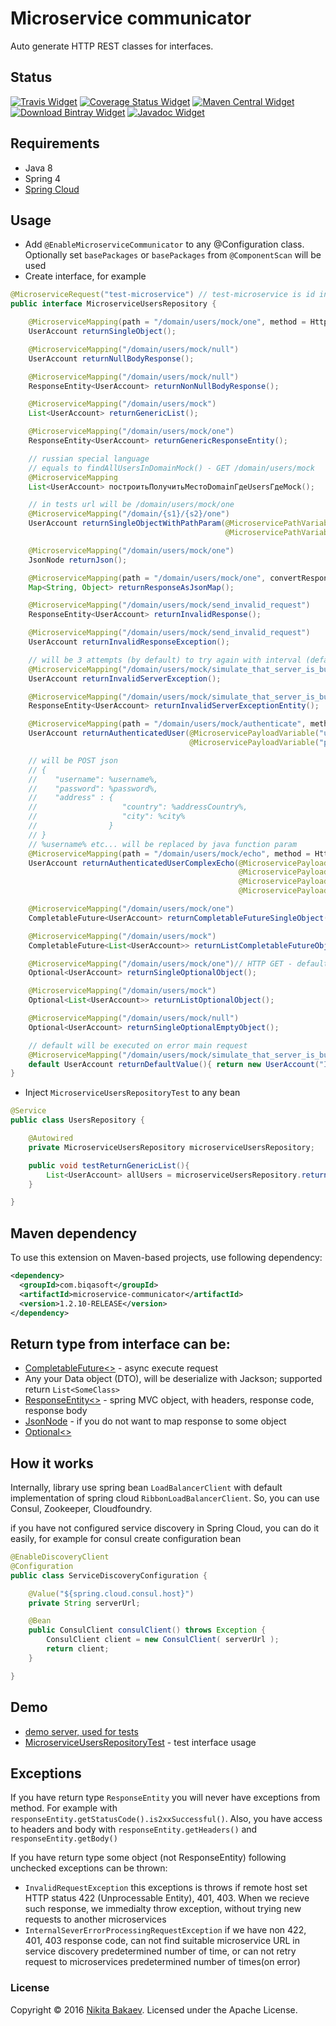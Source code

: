 # Microservice communicator

Auto generate HTTP REST classes for interfaces.

## Status
[![Travis Widget]][Travis] [![Coverage Status Widget]][Coverage Status] [![Maven Central Widget]][Maven Central]  [![Download Bintray Widget]][Download Bintray] [![Javadoc Widget]][Javadoc]

[Travis]: https://travis-ci.org/biqasoft/microservice-communicator
[Travis Widget]: https://travis-ci.org/biqasoft/microservice-communicator.svg?branch=master
[Coverage Status]: https://codecov.io/github/biqasoft/microservice-communicator?branch=master
[Coverage Status Widget]: https://img.shields.io/codecov/c/github/biqasoft/microservice-communicator/master.svg
[Maven Central]: https://mvnrepository.com/artifact/com.biqasoft/microservice-communicator
[Maven Central Widget]: https://img.shields.io/maven-central/v/com.biqasoft/microservice-communicator.svg
[Download Bintray]: https://bintray.com/biqasoft/maven/microservice-communicator/_latestVersion
[Download Bintray Widget]: https://api.bintray.com/packages/biqasoft/maven/microservice-communicator/images/download.svg
[Javadoc]: http://www.javadoc.io/doc/com.biqasoft/microservice-communicator
[Javadoc Widget]: https://javadoc-emblem.rhcloud.com/doc/com.biqasoft/microservice-communicator/badge.svg


## Requirements
 - Java 8
 - Spring 4
 - [Spring Cloud](http://projects.spring.io/spring-cloud/)

## Usage
 - Add `@EnableMicroserviceCommunicator` to any @Configuration class. Optionally set `basePackages` or `basePackages` from `@ComponentScan` will be used
 - Create interface, for example
 
```java
@MicroserviceRequest("test-microservice") // test-microservice is id in service discovery
public interface MicroserviceUsersRepository {

    @MicroserviceMapping(path = "/domain/users/mock/one", method = HttpMethod.GET)// HTTP GET - default, you can leave it
    UserAccount returnSingleObject();

    @MicroserviceMapping("/domain/users/mock/null")
    UserAccount returnNullBodyResponse();

    @MicroserviceMapping("/domain/users/mock/null")
    ResponseEntity<UserAccount> returnNonNullBodyResponse();

    @MicroserviceMapping("/domain/users/mock")
    List<UserAccount> returnGenericList();

    @MicroserviceMapping("/domain/users/mock/one")
    ResponseEntity<UserAccount> returnGenericResponseEntity();

    // russian special language
    // equals to findAllUsersInDomainMock() - GET /domain/users/mock
    @MicroserviceMapping
    List<UserAccount> построитьПолучитьМестоDomainГдеUsersГдеMock();

    // in tests url will be /domain/users/mock/one
    @MicroserviceMapping("/domain/{s1}/{s2}/one")
    UserAccount returnSingleObjectWithPathParam(@MicroservicePathVariable("s1") String s,
                                                @MicroservicePathVariable("s2") String s2);

    @MicroserviceMapping("/domain/users/mock/one")
    JsonNode returnJson();

    @MicroserviceMapping(path = "/domain/users/mock/one", convertResponseToMap = true)
    Map<String, Object> returnResponseAsJsonMap();

    @MicroserviceMapping("/domain/users/mock/send_invalid_request")
    ResponseEntity<UserAccount> returnInvalidResponse();

    @MicroserviceMapping("/domain/users/mock/send_invalid_request")
    UserAccount returnInvalidResponseException();

    // will be 3 attempts (by default) to try again with interval (default 1100ms)
    @MicroserviceMapping("/domain/users/mock/simulate_that_server_is_busy_and_can_not_process_current_request")
    UserAccount returnInvalidServerException();

    @MicroserviceMapping("/domain/users/mock/simulate_that_server_is_busy_and_can_not_process_current_request")
    ResponseEntity<UserAccount> returnInvalidServerExceptionEntity();

    @MicroserviceMapping(path = "/domain/users/mock/authenticate", method = HttpMethod.POST, mergePayloadToObject = true)
    UserAccount returnAuthenticatedUser(@MicroservicePayloadVariable("username") String username,
                                        @MicroservicePayloadVariable("password") String password);

    // will be POST json
    // {
    //    "username": %username%,
    //    "password": %password%,
    //    "address" : {
    //                   "country": %addressCountry%,
    //                   "city": %city%
    //                }
    // }
    // %username% etc... will be replaced by java function param
    @MicroserviceMapping(path = "/domain/users/mock/echo", method = HttpMethod.POST, mergePayloadToObject = true)
    UserAccount returnAuthenticatedUserComplexEcho(@MicroservicePayloadVariable("username") String username,
                                                   @MicroservicePayloadVariable("password") String password,
                                                   @MicroservicePayloadVariable("address.country") String addressCountry,
                                                   @MicroservicePayloadVariable("address.city") String city);

    @MicroserviceMapping("/domain/users/mock/one")
    CompletableFuture<UserAccount> returnCompletableFutureSingleObject();

    @MicroserviceMapping("/domain/users/mock")
    CompletableFuture<List<UserAccount>> returnListCompletableFutureObjects();

    @MicroserviceMapping("/domain/users/mock/one")// HTTP GET - default, you can leave it
    Optional<UserAccount> returnSingleOptionalObject();

    @MicroserviceMapping("/domain/users/mock")
    Optional<List<UserAccount>> returnListOptionalObject();

    @MicroserviceMapping("/domain/users/mock/null")
    Optional<UserAccount> returnSingleOptionalEmptyObject();

    // default will be executed on error main request
    @MicroserviceMapping("/domain/users/mock/simulate_that_server_is_busy_and_can_not_process_current_request")
    default UserAccount returnDefaultValue(){ return new UserAccount("I'm default return Java 8 interface value"); }
}
```

 - Inject `MicroserviceUsersRepositoryTest` to any bean
```java
@Service
public class UsersRepository {

    @Autowired
    private MicroserviceUsersRepository microserviceUsersRepository;

    public void testReturnGenericList(){
        List<UserAccount> allUsers = microserviceUsersRepository.returnGenericList();
    }

}
```

## Maven dependency

To use this extension on Maven-based projects, use following dependency:

```xml
<dependency>
  <groupId>com.biqasoft</groupId>
  <artifactId>microservice-communicator</artifactId>
  <version>1.2.10-RELEASE</version>
</dependency>
```
 
## Return type from interface can be:
 - [CompletableFuture<>](https://docs.oracle.com/javase/8/docs/api/java/util/concurrent/CompletableFuture.html) - async execute request
 - Any your Data object (DTO), will be deserialize with Jackson; supported return `List<SomeClass>`
 - [ResponseEntity<>](http://docs.spring.io/spring/docs/current/javadoc-api/org/springframework/http/ResponseEntity.html) - spring MVC object, with headers, response code, response body
 - [JsonNode](https://fasterxml.github.io/jackson-databind/javadoc/2.2.0/com/fasterxml/jackson/databind/JsonNode.html) - if you do not want to map response to some object
 - [Optional<>](https://docs.oracle.com/javase/8/docs/api/java/util/Optional.html)
 
## How it works

Internally, library use spring bean `LoadBalancerClient` with default implementation of spring cloud `RibbonLoadBalancerClient`. So, you can use Consul, Zookeeper, Cloudfoundry.
 
if you have not configured service discovery in Spring Cloud, you can do it easily, for example for consul create configuration bean 

```java
@EnableDiscoveryClient
@Configuration
public class ServiceDiscoveryConfiguration {

    @Value("${spring.cloud.consul.host}")
    private String serverUrl;

    @Bean
    public ConsulClient consulClient() throws Exception {
        ConsulClient client = new ConsulClient( serverUrl );
        return client;
    }

}
```

## Demo
 - [demo server, used for tests](https://github.com/biqasoft/microservice-communicator-demo-server)
 - [MicroserviceUsersRepositoryTest](https://github.com/biqasoft/microservice-communicator/blob/master/src/test/java/com/biqasoft/microservice/communicator/interfaceimpl/MicroserviceUsersRepositoryTest.java) - test interface usage

## Exceptions
If you have return type `ResponseEntity` you will never have exceptions from method. For example with `responseEntity.getStatusCode().is2xxSuccessful()`.
Also, you have access to headers and body with `responseEntity.getHeaders()` and `responseEntity.getBody()`

If you have return type some object (not ResponseEntity) following unchecked exceptions can be thrown:

 - `InvalidRequestException` this exceptions is throws if remote host set HTTP status 422 (Unprocessable Entity), 401, 403.
When we recieve such response, we immedialty throw exception, without trying new requests to another microservices
 - `InternalSeverErrorProcessingRequestException` if we have non 422, 401, 403 response code, can not find suitable microservice URL in service discovery predetermined number of time,
or can not retry request to microservices predetermined number of times(on error)

### License
Copyright © 2016 [Nikita Bakaev](http://nbakaev.ru). Licensed under the Apache License.
